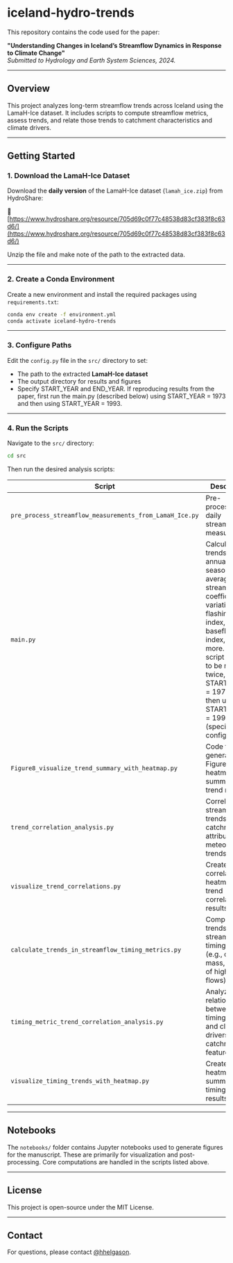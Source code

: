# iceland-hydro-trends

This repository contains the code used for the paper:

**"Understanding Changes in Iceland’s Streamflow Dynamics in Response to Climate Change"**  
*Submitted to Hydrology and Earth System Sciences, 2024.*

---

## Overview

This project analyzes long-term streamflow trends across Iceland using the LamaH-Ice dataset. It includes scripts to compute streamflow metrics, assess trends, and relate those trends to catchment characteristics and climate drivers.

---

## Getting Started

### 1. Download the LamaH-Ice Dataset

Download the **daily version** of the LamaH-Ice dataset (`lamah_ice.zip`) from HydroShare:

🔗 [https://www.hydroshare.org/resource/705d69c0f77c48538d83cf383f8c63d6/](https://www.hydroshare.org/resource/705d69c0f77c48538d83cf383f8c63d6/)

Unzip the file and make note of the path to the extracted data.

---

### 2. Create a Conda Environment

Create a new environment and install the required packages using `requirements.txt`:

```bash
conda env create -f environment.yml
conda activate iceland-hydro-trends
```

---

### 3. Configure Paths

Edit the `config.py` file in the `src/` directory to set:

- The path to the extracted **LamaH-Ice dataset**
- The output directory for results and figures
- Specify START_YEAR and END_YEAR. If reproducing results from the paper, first run the main.py (described below) using START_YEAR = 1973 and then using START_YEAR = 1993.

---

### 4. Run the Scripts

Navigate to the `src/` directory:

```bash
cd src
```

Then run the desired analysis scripts:

| Script | Description |
|--------|-------------|
| `pre_process_streamflow_measurements_from_LamaH_Ice.py` | Pre-processes daily streamflow measurements |
| `main.py` | Calculates trends in annual and seasonal average streamflow, coefficient of variation (CV), flashiness index, baseflow index, and more. This script needs to be run twice, using START_YEAR = 1973 and then using START_YEAR = 1993 (specified in config.py)  |
| `Figure8_visualize_trend_summary_with_heatmap.py` | Code to generate Figure 8: A heatmap to summarize trend results |
| `trend_correlation_analysis.py` | Correlates streamflow trends with catchment attributes and meteorological trends |
| `visualize_trend_correlations.py` | Creates correlation heatmaps for trend correlation results |
| `calculate_trends_in_streamflow_timing_metrics.py` | Computes trends in streamflow timing metrics (e.g., center of mass, timing of high/low flows) |
| `timing_metric_trend_correlation_analysis.py` | Analyzes relationships between timing trends and climate drivers or catchment features |
| `visualize_timing_trends_with_heatmap.py` | Creates heatmaps to summarize timing trends results |

---

## Notebooks

The `notebooks/` folder contains Jupyter notebooks used to generate figures for the manuscript. These are primarily for visualization and post-processing. Core computations are handled in the scripts listed above.

---

## License

This project is open-source under the MIT License.

---

## Contact

For questions, please contact [@hhelgason](https://github.com/hhelgason).
